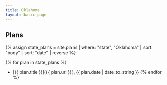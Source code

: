```yaml
---
title: Oklahoma
layout: basic-page
---
```


Plans
---

{% assign state_plans = site.plans | where: "state", "Oklahoma" | sort: "body" | sort: "date" | reverse %}

{% for plan in state_plans %}
- [{{ plan.title }}]({{ plan.url }}), {{ plan.date | date_to_string }}
{% endfor %}
